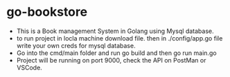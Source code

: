 # go-bookstore

* This is a Book management System in Golang using Mysql database.
* to run project in locla machine download file. then in ./config/app.go file write your own creds for mysql database.
* Go into the cmd/main folder and run go build and then go run main.go
* Project will be running on port 9000, check the API on PostMan or VSCode.

